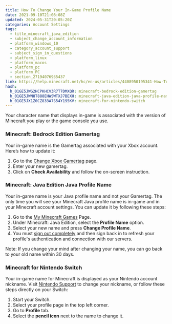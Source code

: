 ```yaml
---
title: How To Change Your In-Game Profile Name
date: 2021-09-10T21:08:08Z
updated: 2024-05-31T20:05:20Z
categories: Account Settings
tags:
  - title_minecraft_java_edition
  - subject_change_account_information
  - platform_windows_10
  - category_account_support
  - subject_sign_in_questions
  - platform_linux
  - platform_macos
  - platform_pc
  - platform_PC
  - section_27194076935437
link: https://help.minecraft.net/hc/en-us/articles/4408950195341-How-To-Change-Your-In-Game-Profile-Name
hash:
  h_01GE5JWG2HCPKHCV3R7T7DMXQR: minecraft-bedrock-edition-gamertag
  h_01GE5JWN8T888EHWSWTXJ7BEXH: minecraft-java-edition-java-profile-name
  h_01GE5JX1Z0CZ833A7S54Y195KV: minecraft-for-nintendo-switch
---
```


Your character name that displays in-game is associated with the version of Minecraft you play or the game console you use.

### Minecraft: Bedrock Edition Gamertag

Your in-game name is the Gamertag associated with your Xbox account. Here’s how to update it:

1.  Go to the [Change Xbox Gamertag](https://social.xbox.com/changegamertag) page.
2.  Enter your new gamertag.
3.  Click on **Check Availability** and follow the on-screen instruction.

### Minecraft: Java Edition Java Profile Name

Your in-game name is your Java profile name and not your Gamertag. The only time you will see your Minecraft Java profile name is in-game and in your Minecraft account settings. You can update it by following these steps:

1.  Go to the [My Minecraft Games](https://www.minecraft.net/en-us/login) Page.
2.  Under Minecraft: Java Edition, select the **Profile Name** option.
3.  Select your new name and press **Change Profile Name**.
4.  You must [sign out completely](../Minecraft-Bedrock-Edition-Accounts/How-to-Log-In-to-Minecraft-Bedrock-Edition.md) and then sign back in to refresh your profile's authentication and connection with our servers.

Note: If you change your mind after changing your name, you can go back to your old name within 30 days.

### Minecraft for Nintendo Switch 

Your in-game name for Minecraft is displayed as your Nintendo account nickname. Visit [Nintendo Support](https://en-americas-support.nintendo.com/app/answers/detail/a_id/63086/~/how-to-change-nintendo-account-nickname) to change your nickname, or follow these steps directly on your Switch:

1.  Start your Switch.
2.  Select your profile page in the top left corner.
3.  Go to **Profile** tab.
4.  Select the **pencil icon** next to the name to change it.
